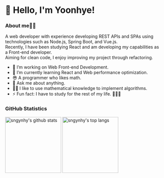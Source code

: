 <!--
**sngynhy/sngynhy** is a ✨ _special_ ✨ repository because its `README.md` (this file) appears on your GitHub profile.

Here are some ideas to get you started:
https://github.com/anuraghazra/github-readme-stats/blob/master/docs/readme_kr.md#wakatime-%EC%A3%BC%EA%B0%84-%ED%86%B5%EA%B3%84
-->

# 👋 Hello, I'm Yoonhye!
### About me🙋‍♀️
<p>
  A web developer with experience developing REST APIs and SPAs using technologies such as Node.js, Spring Boot, and Vue.js.<br>
  Recently, I have been studying React and am developing my capabilities as a Front-end developer.<br>
  Aiming for clean code, I enjoy improving my project through refactoring.
</p>

<ul>
  <li>🔭 I’m working on Web Front-end Development.</li>
  <li>🌱 I’m currently learning React and Web performance optimization.</li>
  <li>😎 A programmer who likes math.</li>
  <li>💬 Ask me about anything.</li>
  <li>👩‍💻 I like to use mathematical knowledge to implement algorithms.</li>
  <li>⚡ Fun fact: I have to study for the rest of my life. 👵👩‍🏫</li>
</ul>
<!--
<li>😎 Pronouns: A programmer who likes math.</li>
<li>⚡ Fun fact: Learning is fun. 😇</li>
-->

### GitHub Statistics
<a href="https://github.com/sngynhy" style="text-decoration:none;">
  <img align="center" style="height:180px" src="https://github-readme-stats.vercel.app/api?username=sngynhy&count_private=true&show_icons=true&theme=flag-india" alt="sngynhy's github stats" />
</a>
<a href="https://github.com/sngynhy" style="text-decoration:none;">
  <img align="center" style="height:180px" src="https://github-readme-stats.vercel.app/api/top-langs/?username=sngynhy&layout=compact&hide=Jupyter%20Notebook&theme=flag-india" alt="sngynhy's top langs" />
</a>

<!-- 
[![sngynhy's GitHub stats](https://github-readme-stats.vercel.app/api?username=sngynhy&count_private=true&show_icons=true&theme=flag-india)](https://github.com/sngynhy/github-readme-stats)
[![Top Langs](https://github-readme-stats.vercel.app/api/top-langs/?username=sngynhy&layout=compact&hide=Jupyter%20Notebook&theme=flag-india)](https://github.com/sngynhy/github-readme-stats)
[![sngynhy's WakaTime stats](https://github-readme-stats.vercel.app/api/wakatime?username=sngynhy)](https://github.com/sngynhy/github-readme-stats) -->
